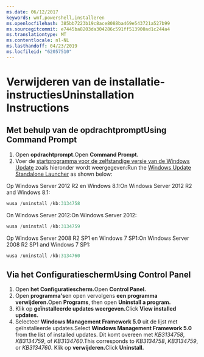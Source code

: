 ```yaml
---
ms.date: 06/12/2017
keywords: wmf,powershell,installeren
ms.openlocfilehash: 385bb7223b19c8ace8088ba469e543721a527b99
ms.sourcegitcommit: e7445ba8203da304286c591ff513900ad1c244a4
ms.translationtype: MT
ms.contentlocale: nl-NL
ms.lasthandoff: 04/23/2019
ms.locfileid: "62057510"
---
```

# <a name="uninstallation-instructions"></a><span data-ttu-id="e6f65-102">Verwijderen van de installatie-instructies</span><span class="sxs-lookup"><span data-stu-id="e6f65-102">Uninstallation Instructions</span></span>

## <a name="using-command-prompt"></a><span data-ttu-id="e6f65-103">Met behulp van de opdrachtprompt</span><span class="sxs-lookup"><span data-stu-id="e6f65-103">Using Command Prompt</span></span>
1.  <span data-ttu-id="e6f65-104">Open **opdrachtprompt.**</span><span class="sxs-lookup"><span data-stu-id="e6f65-104">Open **Command Prompt.**</span></span>
2.  <span data-ttu-id="e6f65-105">Voer de [startprogramma voor de zelfstandige versie van de Windows Update](https://support.microsoft.com/en-us/kb/934307) zoals hieronder wordt weergegeven:</span><span class="sxs-lookup"><span data-stu-id="e6f65-105">Run the [Windows Update Standalone Launcher](https://support.microsoft.com/en-us/kb/934307) as shown below:</span></span>

<span data-ttu-id="e6f65-106">Op Windows Server 2012 R2 en Windows 8.1:</span><span class="sxs-lookup"><span data-stu-id="e6f65-106">On Windows Server 2012 R2 and Windows 8.1:</span></span>
```powershell
wusa /uninstall /kb:3134758
```
<span data-ttu-id="e6f65-107">On Windows Server 2012:</span><span class="sxs-lookup"><span data-stu-id="e6f65-107">On Windows Server 2012:</span></span>
```powershell
wusa /uninstall /kb:3134759
```
<span data-ttu-id="e6f65-108">Op Windows Server 2008 R2 SP1 en Windows 7 SP1:</span><span class="sxs-lookup"><span data-stu-id="e6f65-108">On Windows Server 2008 R2 SP1 and Windows 7 SP1:</span></span>
```powershell
wusa /uninstall /kb:3134760
```

## <a name="using-control-panel"></a><span data-ttu-id="e6f65-109">Via het Configuratiescherm</span><span class="sxs-lookup"><span data-stu-id="e6f65-109">Using Control Panel</span></span>
1.  <span data-ttu-id="e6f65-110">Open **het Configuratiescherm.**</span><span class="sxs-lookup"><span data-stu-id="e6f65-110">Open **Control Panel.**</span></span>
2.  <span data-ttu-id="e6f65-111">Open **programma's**en open vervolgens **een programma verwijderen.**</span><span class="sxs-lookup"><span data-stu-id="e6f65-111">Open **Programs**, then open **Uninstall a program.**</span></span>
3.  <span data-ttu-id="e6f65-112">Klik op **geïnstalleerde updates weergeven.**</span><span class="sxs-lookup"><span data-stu-id="e6f65-112">Click **View installed updates.**</span></span>
4.  <span data-ttu-id="e6f65-113">Selecteer **Windows Management Framework 5.0** uit de lijst met geïnstalleerde updates.</span><span class="sxs-lookup"><span data-stu-id="e6f65-113">Select **Windows Management Framework 5.0** from the list of installed updates.</span></span> <span data-ttu-id="e6f65-114">Dit komt overeen met *KB3134758*, *KB3134759*, of *KB3134760*.</span><span class="sxs-lookup"><span data-stu-id="e6f65-114">This corresponds to *KB3134758*, *KB3134759*, or *KB3134760*.</span></span> <span data-ttu-id="e6f65-115">Klik op **verwijderen.**</span><span class="sxs-lookup"><span data-stu-id="e6f65-115">Click **Uninstall.**</span></span>
